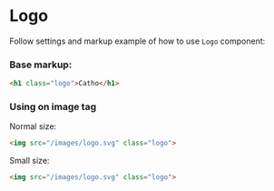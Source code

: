 # Logo

Follow settings and markup example of how to use `Logo` component:

### Base markup:
```html
<h1 class="logo">Catho</h1>
```

### Using on image tag

Normal size:
```html
<img src="/images/logo.svg" class="logo">
```

Small size:
```html
<img src="/images/logo.svg" class="logo">
```

